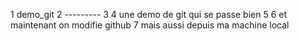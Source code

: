 1 demo_git
2 ---------
3 
4 une demo de git qui se passe bien
5
6 et maintenant on modifie github
7 mais aussi depuis ma machine local
